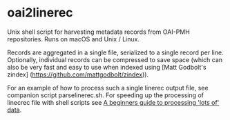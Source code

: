 # oai2linerec
Unix shell script for harvesting metadata records from OAI-PMH repositories. Runs on macOS and Unix / Linux.

Records are aggregated in a single file, serialized to a single record per line. Optionally, individual records can be compressed to save space (which can also be very fast and easy to use when indexed using [Matt Godbolt's zindex] (https://github.com/mattgodbolt/zindex)).

For an example of how to process such a single linerec output file, see companion script parselinerec.sh.
For speeding up the processing of linecrec file with shell scripts see [A beginners guide to processing 'lots of' data](http://datatopia.blogspot.nl/2015/10/a-beginners-guide-to-processing-lots-of.html).
